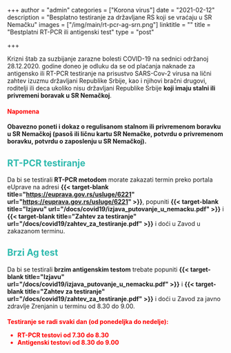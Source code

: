 +++
author = "admin"
categories = ["Korona virus"]
date = "2021-02-12"
description = "Besplatno testiranje za državljane RS koji se vraćaju u SR Nemačku"
images = ["/img/main/rt-pcr-ag-srn.png"]
linktitle = ""
title = "Bestplatni RT-PCR ili antigenski test"
type = "post"

+++

Krizni štab za suzbijanje zarazne bolesti COVID-19 na sednici održanoj 28.12.2020. godine doneo je odluku da se od plaćanja naknade za antigensko ili RT-PCR testiranje na prisustvo SARS-Cov-2 virusa na lični zahtev izuzmu državljani Republike Srbije, kao i njihovi bračni drugovi, roditelji ili deca ukoliko nisu državljani Republike Srbije **koji imaju stalni ili privremeni boravak u SR Nemačkoj**.  

<h4 style="color: red">
  Napomena
</h4>
<strong>Obavezno poneti i dokaz o regulisanom stalnom ili privremenom boravku u SR Nemačkoj (pasoš ili ličnu kartu SR Nemačke, potvrdu o privremenom boravku, potvrdu o zaposlenju u SR Nemačkoj).</strong>

<h2 style="color: #2ebaae">RT-PCR testiranje</h2>

Da bi se testirali **RT-PCR metodom** morate zakazati termin preko portala eUprave na adresi **{{< target-blank title="https://euprava.gov.rs/usluge/6221" url="https://euprava.gov.rs/usluge/6221" >}}**, popuniti **{{< target-blank title="Izjavu" url="/docs/covid19/izjava_putovanje_u_nemacku.pdf" >}}** i **{{< target-blank title="Zahtev za testiranje" url="/docs/covid19/zahtev_za_testiranje.pdf" >}}** i doći u Zavod u zakazanom terminu.  

<h2 style="color: #2ebaae">Brzi Ag test</h2>

Da bi se testirali **brzim antigenskim testom** trebate popuniti **{{< target-blank title="Izjavu" url="/docs/covid19/izjava_putovanje_u_nemacku.pdf" >}}** i **{{< target-blank title="Zahtev za testiranje" url="/docs/covid19/zahtev_za_testiranje.pdf" >}}** i doći u Zavod za javno zdravlje Zrenjanin u terminu od 8.30 do 9.00.

<h4 style="color: red">
Testiranje se radi svaki dan (od ponedeljka do nedelje):
<ul>
  <li>RT-PCR testovi od 7.30 do 8.30</li>
  <li>Antigenski testovi od 8.30 do 9.00</li>
</ul>
</h4>


